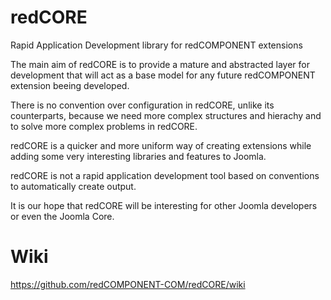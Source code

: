 redCORE
======

Rapid Application Development library for redCOMPONENT extensions

The main aim of redCORE is to provide a mature and abstracted layer for development that will act as a base model for any future redCOMPONENT extension beeing developed.

There is no convention over configuration in redCORE, unlike its counterparts, because we need more complex structures and hierachy and to solve more complex problems in redCORE.

redCORE is a quicker and more uniform way of creating extensions while adding some very interesting libraries and features to Joomla.

redCORE is not a rapid application development tool based on conventions to automatically create output.

It is our hope that redCORE will be interesting for other Joomla developers or even the Joomla Core.

Wiki
=====

https://github.com/redCOMPONENT-COM/redCORE/wiki
